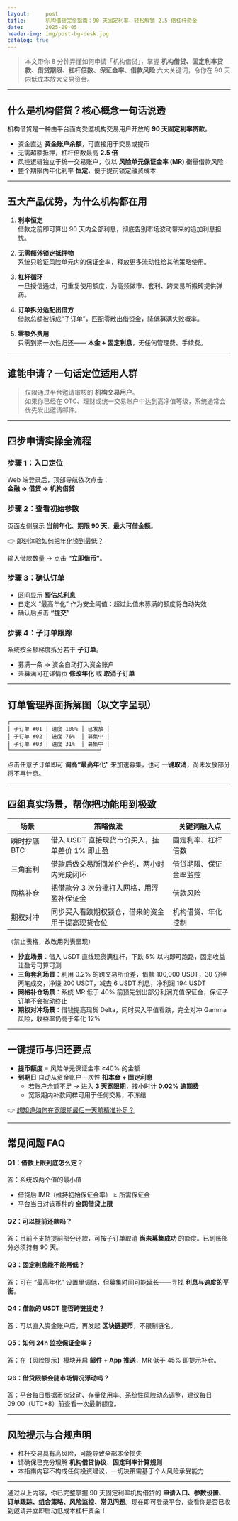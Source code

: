 ```yaml
---
layout:     post
title:      机构借贷完全指南：90 天固定利率，轻松解锁 2.5 倍杠杆资金
date:       2025-09-05
header-img: img/post-bg-desk.jpg
catalog: true
---
```


> 本文带你 8 分钟弄懂如何申请「机构借贷」，掌握 **机构借贷、固定利率贷款、借贷期限、杠杆倍数、保证金率、借款风险** 六大关键词，令你在 90 天内低成本放大交易资金。

---

## 什么是机构借贷？核心概念一句话说透

机构借贷是一种由平台面向受邀机构交易用户开放的 **90 天固定利率贷款**。  
- 资金直达 **资金账户余额**，可直接用于交易或提币  
- 无需超额抵押，杠杆倍数最高 **2.5 倍**  
- 风控逻辑独立于统一交易账户，仅以 **风险单元保证金率 (MR)** 衡量借款风险  
- 整个期限内年化利率 **恒定**，便于提前锁定融资成本  

---

## 五大产品优势，为什么机构都在用

1. **利率恒定**  
   借款之前即可算出 90 天内全部利息，彻底告别市场波动带来的追加利息担忧。  

2. **无需额外锁定抵押物**  
   系统只验证风险单元内的保证金率，释放更多流动性给其他策略使用。  

3. **杠杆循环**  
   一旦授信通过，可重复使用额度，为高频做市、套利、跨交易所搬砖提供弹药。  

4. **订单拆分适配出借方**  
   借款总额被拆成“子订单”，匹配零散出借资金，降低募满失败概率。  

5. **零额外费用**  
   只需到期一次性归还—— **本金 + 固定利息**，无任何管理费、手续费。  

---

## 谁能申请？一句话定位适用人群

> 仅限通过平台邀请审核的 **机构交易用户**。  
如果你已经在 OTC、理财或统一交易账户中达到高净值等级，系统通常会优先发出邀请邮件。  

---

## 四步申请实操全流程

### 步骤 1：入口定位  
Web 端登录后，顶部导航依次点击：  
**金融 → 借贷 → 机构借贷**  

### 步骤 2：查看初始参数  
页面左侧展示 **当前年化**、**期限 90 天**、**最大可借金额**。  

👉 [即刻体验如何把年化锁到最低？](https://okxdog.com/)  

输入借款数量 → 点击 **“立即借币”**。  

### 步骤 3：确认订单  
- 区间显示 **预估总利息**  
- 自定义 “最高年化” 作为安全阈值：超过此值未募满的额度将自动失效  
- 确认后点击 **“提交”**  

### 步骤 4：子订单跟踪  
系统按金额梯度拆分若干 **子订单**。  
- 募满一条 → 资金自动打入资金账户  
- 未募满可在详情页 **修改年化** 或 **取消子订单**  

---

## 订单管理界面拆解图（以文字呈现）

```
┌────────────────────────────┐
│ 子订单 #01 │ 进度 100% │ 已发放 │
│ 子订单 #02 │ 进度 76%  │ 募集中 │
│ 子订单 #03 │ 进度 31%  │ 募集中 │
└────────────────────────────┘
```

点击任意子订单即可 **调高“最高年化”** 来加速募集，也可 **一键取消**，尚未发放部分将不再计息。

---

## 四组真实场景，帮你把功能用到极致

| 场景 | 策略做法 | 关键词融入点 |
| --- | --- | --- |
| 瞬时抄底 BTC | 借入 USDT 直接现货市价买入，挂单差价 1% 即止盈 | 固定利率、杠杆倍数 |
| 三角套利 | 借款后做交易所间差价合约，两小时内完成闭环 | 借贷期限、保证金率监控 |
| 网格补仓 | 把借款分 3 次分批打入网格，用浮盈补保证金 | 借款风险 |
| 期权对冲 | 同步买入看跌期权锁仓，借来的资金用于提高现货仓位 | 机构借贷、年化控制 |

（禁止表格，故改用列表呈现）

- **抄底场景**：借入 USDT 直线现货满杠杆，下跌 5% 以内即可跑路，固定收益让盈亏可算可测  
- **三角套利场景**：利用 0.2% 的跨交易所价差，借款 100,000 USDT，30 分钟两笔成交，净赚 200 USDT，减去 6 USDT 利息，净利润 194 USDT  
- **网格补仓场景**：系统 MR 低于 40% 前预先划出部分利润充值保证金，保证子订单不会被动终止  
- **期权对冲场景**：借钱提高现货 Delta，同时买入平值看跌，完全对冲 Gamma 风险，收益率仍高于年化 12%  

---

## 一键提币与归还要点

- **提币额度** = 风险单元保证金率 ≥40% 的金额  
- **到期日** 自动从资金账户一次性 **扣本金 + 固定利息**  
  - 若账户余额不足 → 进入 **3 天宽限期**，按小时计 **0.02% 逾期费**  
  - 宽限期内补款同样可用于任何交易，不冻结  

👉 [想知道如何在宽限期最后一天前精准补足？](https://okxdog.com/)

---

## 常见问题 FAQ

#### Q1：借款上限到底怎么定？
答：系统取两个值的最小值  
- 借贷后 IMR（维持初始保证金率） ≥ 所需保证金  
- 平台当日对该币种的 **全网借贷上限**  

#### Q2：可以提前还款吗？
答：目前不支持提前部分还款，可按子订单取消 **尚未募集成功** 的额度。已到账部分必须持有 90 天。

#### Q3：固定利息能不能再低？  
答：可在 “最高年化” 设置里调低，但募集时间可能延长——寻找 **利息与速度的平衡**。

#### Q4：借款的 USDT 能否跨链提走？  
答：可以直入资金账户后，再发起 **区块链提币**，不限制链名。

#### Q5：如何 24h 监控保证金率？  
答：在【风险提示】模块开启 **邮件 + App 推送**，MR 低于 45% 即提示补仓。

#### Q6：借贷限额会随市场情况浮动吗？  
答：平台每日根据币价波动、存量使用率、系统性风险动态调整，建议每日 09:00（UTC+8）前查看一次最新额度。

---

## 风险提示与合规声明

- 杠杆交易具有高风险，可能导致全部本金损失  
- 请确保已充分理解 **机构借贷协议**、**固定利率计算规则**  
- 本指南内容不构成任何投资建议，一切决策需基于个人风险承受能力  

---

通过以上内容，你已完整掌握 90 天固定利率机构借贷的 **申请入口、参数设置、订单跟踪、组合策略、风险监控、常见问题**。现在即可登录平台，查看你是否已收到邀请并立即启动低成本杠杆资金！